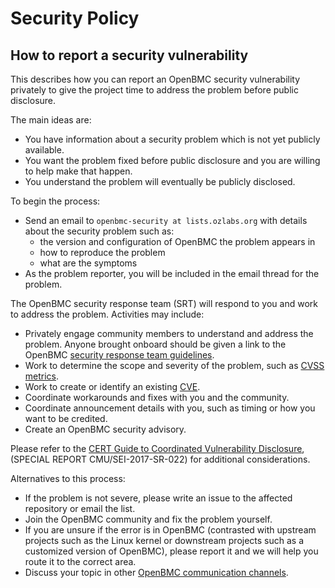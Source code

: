 # Security Policy

## How to report a security vulnerability

This describes how you can report an OpenBMC security vulnerability privately to
give the project time to address the problem before public disclosure.

The main ideas are:

- You have information about a security problem which is not yet publicly
  available.
- You want the problem fixed before public disclosure and you are willing to
  help make that happen.
- You understand the problem will eventually be publicly disclosed.

To begin the process:

- Send an email to `openbmc-security at lists.ozlabs.org` with details about the
  security problem such as:
  - the version and configuration of OpenBMC the problem appears in
  - how to reproduce the problem
  - what are the symptoms
- As the problem reporter, you will be included in the email thread for the
  problem.

The OpenBMC security response team (SRT) will respond to you and work to address
the problem. Activities may include:

- Privately engage community members to understand and address the problem.
  Anyone brought onboard should be given a link to the OpenBMC [security
  response team guidelines][].
- Work to determine the scope and severity of the problem, such as [CVSS
  metrics][].
- Work to create or identify an existing [CVE][].
- Coordinate workarounds and fixes with you and the community.
- Coordinate announcement details with you, such as timing or how you want to be
  credited.
- Create an OpenBMC security advisory.

Please refer to the [CERT Guide to Coordinated Vulnerability Disclosure][],
(SPECIAL REPORT CMU/SEI-2017-SR-022) for additional considerations.

Alternatives to this process:

- If the problem is not severe, please write an issue to the affected repository
  or email the list.
- Join the OpenBMC community and fix the problem yourself.
- If you are unsure if the error is in OpenBMC (contrasted with upstream
  projects such as the Linux kernel or downstream projects such as a customized
  version of OpenBMC), please report it and we will help you route it to the
  correct area.
- Discuss your topic in other
  [OpenBMC communication channels](https://github.com/openbmc/openbmc).

[security response team guidelines]: ./obmc-security-response-team-guidelines.md
[cvss metrics]: https://www.first.org/cvss/calculator/3.0
[cve]: http://cve.mitre.org/about/index.html
[cert guide to coordinated vulnerability disclosure]:
  https://resources.sei.cmu.edu/asset_files/SpecialReport/2017_003_001_503340.pdf
